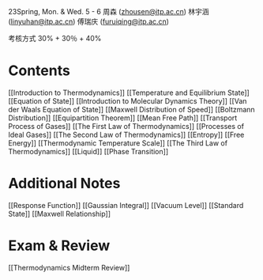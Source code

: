 23Spring, Mon. & Wed. 5 - 6
周森 (zhousen@itp.ac.cn)
林宇涵 (linyuhan@itp.ac.cn)
傅瑞庆 (furuiqing@itp.ac.cn)

考核方式
30% + 30％ + 40% 
# Contents
[[Introduction to Thermodynamics]]
[[Temperature and Equilibrium State]]
[[Equation of State]]
[[Introduction to Molecular Dynamics Theory]]
[[Van der Waals Equation of State]]
[[Maxwell Distribution of Speed]]
[[Boltzmann Distribution]]
[[Equipartition Theorem]]
[[Mean Free Path]]
[[Transport Process of Gases]]
[[The First Law of Thermodynamics]]
[[Processes of Ideal Gases]]
[[The Second Law of Thermodynamics]]
[[Entropy]]
[[Free Energy]]
[[Thermodynamic Temperature Scale]]
[[The Third Law of Thermodynamics]]
[[Liquid]]
[[Phase Transition]]
# Additional Notes
[[Response Function]]
[[Gaussian Integral]]
[[Vacuum Level]]
[[Standard State]]
[[Maxwell Relationship]]

# Exam & Review
[[Thermodynamics Midterm Review]]

